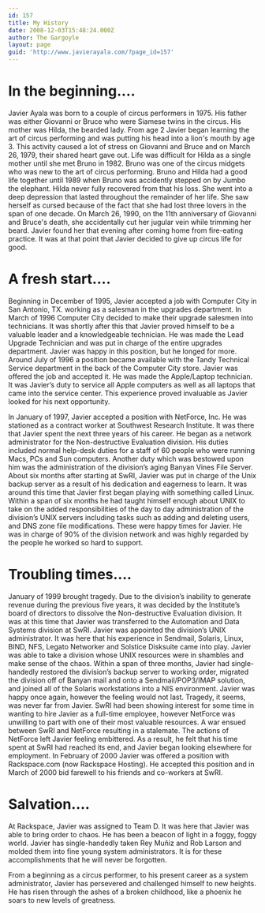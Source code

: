 ```yaml
---
id: 157
title: My History
date: 2008-12-03T15:48:24.000Z
author: The Gargoyle
layout: page
guid: 'http://www.javierayala.com/?page_id=157'
---
```


# In the beginning....

Javier Ayala was born to a couple of circus performers in 1975\. His father was either Giovanni or Bruce who were Siamese twins in the circus. His mother was Hilda, the bearded lady. From age 2 Javier began learning the art of circus performing and was putting his head into a lion's mouth by age 3\. This activity caused a lot of stress on Giovanni and Bruce and on March 26, 1979, their shared heart gave out. Life was difficult for Hilda as a single mother until she met Bruno in 1982\. Bruno was one of the circus midgets who was new to the art of circus performing. Bruno and Hilda had a good life together until 1989 when Bruno was accidently stepped on by Jumbo the elephant. Hilda never fully recovered from that his loss. She went into a deep depression that lasted throughout the remainder of her life. She saw herself as cursed because of the fact that she had lost three lovers in the span of one decade. On March 26, 1990, on the 11th anniversary of Giovanni and Bruce's death, she accidentally cut her jugular vein while trimming her beard. Javier found her that evening after coming home from fire-eating practice. It was at that point that Javier decided to give up circus life for good.

# A fresh start....

<span>Beginning in December of 1995, Javier accepted a job with Computer City in San Antonio, TX.  working as a salesman in the upgrades department.  In March of 1996 Computer City decided to make their upgrade salesmen into technicians.  It was shortly after this that Javier proved himself to be a valuable leader and a knowledgeable technician.  He was made the Lead Upgrade Technician and was put in charge of the entire upgrades department.  Javier was happy in this position, but he longed for more.  Around July of 1996 a position became available with the Tandy Technical Service department in the back of the Computer City store.  Javier was offered the job and accepted it.  He was made the Apple/Laptop technician.  It was Javier’s duty to service all Apple computers as well as all laptops that came into the service center.  This experience proved invaluable as Javier looked for his next opportunity.</span>

<span>In January of 1997, Javier accepted a position with NetForce, Inc.  He was stationed as a contract worker at Southwest Research Institute.  It was there that Javier spent the next three years of his career.  He began as a network administrator for the Non-destructive Evaluation division.  His duties included normal help-desk duties for a staff of 60 people who were running Macs, PCs and Sun computers.  Another duty which was bestowed upon him was the administration of the division’s aging Banyan Vines File Server.  About six months after starting at SwRI, Javier was put in charge of the Unix backup server as a result of his dedication and eagerness to learn.  It was around this time that Javier first began playing with something called Linux.  Within a span of six months he had taught himself enough about UNIX to take on the added responsibilities of the day to day administration of the division’s UNIX servers including tasks such as adding and deleting users, and DNS zone file modifications.  These were happy times for Javier.  He was in charge of 90% of the division network and was highly regarded by the people he worked so hard to support.</span>

# <span>Troubling times….</span>

<span>January of 1999 brought tragedy.  Due to the division’s inability to generate revenue during the previous five years, it was decided by the Institute’s board of directors to dissolve the Non-destructive Evaluation division.  It was at this time that Javier was transferred to the Automation and Data Systems division at SwRI.  Javier was appointed the division’s UNIX administrator.  It was here that his experience in Sendmail, Solaris, Linux, BIND, NFS, Legato Networker and Solstice Disksuite came into play.  Javier was able to take a division whose UNIX resources were in shambles and make sense of the chaos.  Within a span of three months, Javier had single-handedly restored the division’s backup server to working order, migrated the division off of Banyan mail and onto a Sendmail/POP3/IMAP solution, and joined all of the Solaris workstations into a NIS environment.  Javier was happy once again, however the feeling would not last.  Tragedy, it seems, was never far from Javier.  SwRI had been showing interest for some time in wanting to hire Javier as a full-time employee, however NetForce was unwilling to part with one of their most valuable resources.  A war ensued between SwRI and NetForce resulting in a stalemate.  The actions of NetForce left Javier feeling embittered.  As a result, he felt that his time spent at SwRI had reached its end, and Javier began looking elsewhere for employment.  In February of 2000 Javier was offered a position with Rackspace.com (now Rackspace Hosting).  He accepted this position and in March of 2000 bid farewell to his friends and co-workers at SwRI.</span>

# <span>Salvation….</span>

<span>At Rackspace, Javier was assigned to Team D.  It was here that Javier was able to bring order to chaos.  He has been a beacon of light in a foggy, foggy world.  Javier has single-handedly taken Rey Muñiz and Rob Larson and molded them into fine young system administrators.  It is for these accomplishments that he will never be forgotten.</span>

<span>From a beginning as a circus performer, to his present career as a system administrator, Javier has persevered and challenged himself to new heights.  He has risen through the ashes of a broken childhood, like a phoenix he soars to new levels of greatness.</span>
